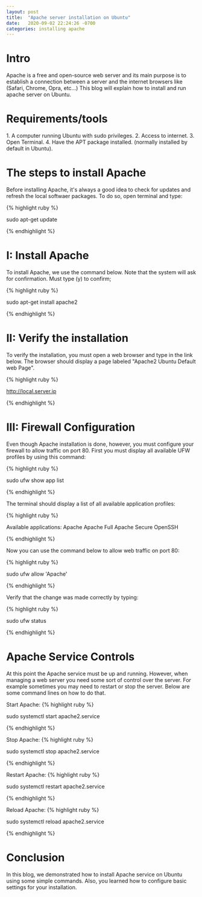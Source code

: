 ```yaml
---
layout: post
title:  "Apache server installation on Ubuntu"
date:   2020-09-02 22:24:26 -0700
categories: installing apache
---
```


<h1><b>Intro</b></h1>

Apache is a free and open-source web server and its main purpose is to establish a connection between a server and the internet browsers like (Safari, Chrome, Opra, etc...)
This blog will explain how to install and run apache server on Ubuntu.

<h1><b>Requirements/tools</b></h1>
1.	A computer running Ubuntu with sudo privileges.
2.	Access to internet.
3.	Open Terminal.
4.	Have the APT package installed. (normally installed by default in Ubuntu).

<h1><b>The steps to install Apache</b></h1>
Before installing Apache, it's always a good idea to check for updates and refresh the local softwaer packages.
To do so, open terminal and type:

{% highlight ruby %}

sudo apt-get update

{% endhighlight %}

<h1>I: Install Apache</h1>
To install Apache, we use the command below. Note that the system will ask for confirmation. Must type (y) to confirm;

{% highlight ruby %}

sudo apt-get install apache2

{% endhighlight %}

<h1>II: Verify the installation</h1>
To verify the installation, you must open a web browser and type in the link below. The browser should display a page labeled "Apache2 Ubuntu Default web Page".

{% highlight ruby %}

http://local.server.ip

{% endhighlight %}


<h1>III: Firewall Configuration</h1>
Even though Apache installation is done, however, you must configure your firewall to allow traffic on port 80.
First you must display all available UFW profiles by using this command:

{% highlight ruby %}

sudo ufw show app list

{% endhighlight %}

The terminal should display a list of all available application profiles:

{% highlight ruby %}

Available applications:
  Apache
  Apache Full
  Apache Secure
  OpenSSH

{% endhighlight %}

Now you can use the command below to allow web traffic on port 80:

{% highlight ruby %}

sudo ufw allow 'Apache'

{% endhighlight %}

Verify that the change was made correctly by typing:

{% highlight ruby %}

sudo ufw status

{% endhighlight %}


<h1><b>Apache Service Controls</b></h1>

At this point the Apache service must be up and running. However, when managing a web server you need some sort of control over the server. For example sometimes you may need to restart or stop the server. Below are some command lines on how to do that.

Start Apache:
{% highlight ruby %}

sudo systemctl start apache2.service

{% endhighlight %}

Stop Apache:
{% highlight ruby %}

sudo systemctl stop apache2.service

{% endhighlight %}

Restart Apache:
{% highlight ruby %}

sudo systemctl restart apache2.service

{% endhighlight %}

Reload Apache:
{% highlight ruby %}

sudo systemctl reload apache2.service

{% endhighlight %}


<h1><b>Conclusion</b></h1>
In this blog, we demonstrated how to install Apache service on Ubuntu using some simple commands. Also, you learned how to configure basic settings for your installation.